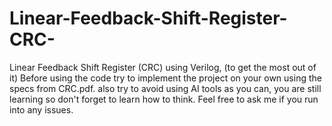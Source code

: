 # Linear-Feedback-Shift-Register-CRC-
Linear Feedback Shift Register (CRC) using Verilog, (to get the most out of it) Before using the code try to implement the project on your own using the specs from CRC.pdf. 
also try to avoid using AI tools as you can, you are still learning so don't forget to learn how to think.
Feel free to ask me if you run into any issues.
